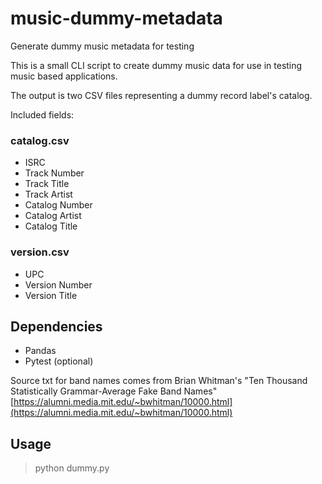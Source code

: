 # music-dummy-metadata
Generate dummy music metadata for testing

This is a small CLI script to create dummy music data for use in testing music based applications.

The output is two CSV files representing a dummy record label's catalog.

Included fields:

### catalog.csv
- ISRC
- Track Number
- Track Title
- Track Artist
- Catalog Number
- Catalog Artist
- Catalog Title

### version.csv
- UPC
- Version Number
- Version Title

## Dependencies

- Pandas
- Pytest (optional)

Source txt for band names comes from Brian Whitman's "Ten Thousand Statistically Grammar-Average Fake Band Names" [https://alumni.media.mit.edu/~bwhitman/10000.html](https://alumni.media.mit.edu/~bwhitman/10000.html)


## Usage

> python dummy.py
